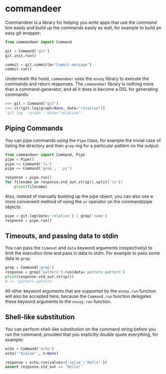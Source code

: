 commandeer
==========

Commandeer is a library for helping you write apps that use
the command line easily and build up the commands easily as
well, for example to build an easy git wrapper:

```python
from commandeer import Command

git = Command('git')
git.init.run()

commit = git.commit(m="Commit message")
commit.run()
```

Underneath the hood, `commandeer` uses the `envoy` library
to execute the commands and return responses. The `commandeer`
library is nothing more than a command-generator, and all it
does is become a DSL for generating commands:

```python
>>> git = Command('git')
>>> str(git.log(graph=None, date="relative"))
'git log --graph --date="relative"'
```

## Piping Commands

You can pipe commands using the `Pipe` class, for example the
trivial case of listing the directory and then `grep`-ing for
a particular pattern on the output:

```python
from commandeer import Command, Pipe
pipe = Pipe()
pipe += Command('ls')
pipe += Command('grep', '.py')

response = pipe.run()
for filename in response.std_out.strip().split('\n'):
    print(filename)
```

Also, instead of manually building up the pipe object, you can
also use a more convenient method of using the `or` operator
on the command/pipe objects:

```python
pipe = git.log(date='relative') | grep('name')
response = pipe.run()
```

## Timeouts, and passing data to stdin

You can pass the `timeout` and `data` keyword arguments (respectively)
to limit the execution time and pass in data to stdin. For
example to pass some data to `grep`:

```python
grep = Command('grep')
response = grep('pattern').run(data='pattern pattern')
print(response.std_out.strip())
# => 'pattern pattern'
```

All other keyword arguments that are supported by the `envoy.run`
function will also be accepted here, because the `Command.run`
function delegates these keyword arguments to the `envoy.run`
function.

## Shell-like substitution

You can perform shell-like substitution on the command string
before you run the command, provided that you explicitly
double quote everything, for example:

```python
echo = Command('echo')
echo('"$value"', n=None)

response = echo.run(values={'value':'Hello!'})
assert response.std_out == 'Hello!'
```
